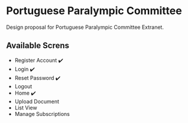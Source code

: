 # Portuguese Paralympic Committee
Design proposal for Portuguese Paralympic Committee Extranet.

## Available Screns
* Register Account :heavy_check_mark:
* Login :heavy_check_mark:
* Reset Password :heavy_check_mark:
* Logout
* Home :heavy_check_mark:
* Upload Document
* List View
* Manage Subscriptions